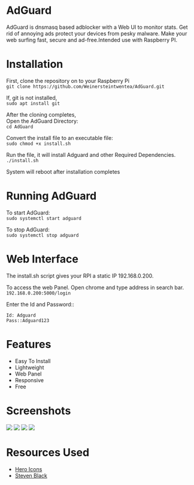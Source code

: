 # AdGuard
AdGuard is dnsmasq based adblocker with a Web UI to monitor stats. Get rid of annoying ads protect your devices from pesky malware. Make your web surfing fast, secure and ad-free.Intended use with Raspberry PI.

# Installation
First, clone the repository on to your Raspberry Pi  
``` git clone https://github.com/Weinersteintwentea/AdGuard.git ```  

If, git is not installed,       
```sudo apt install git```    

After the cloning completes,    
Open the AdGuard Directory:  
``` cd AdGuard ```  

Convert the install file to an executable file:\
``` sudo chmod +x install.sh ```  

Run the file, it will install Adguard and other Required Dependencies.  
``` ./install.sh ```  

System will reboot after installation completes  

# Running AdGuard  
To start AdGuard:  
``` sudo systemctl start adguard ```  

To stop AdGuard:  
``` sudo systemctl stop adguard ```  

# Web Interface  
The install.sh script gives your RPI a static IP 192.168.0.200.  

To access the web Panel. Open chrome and type address in search bar.  
``` 192.168.0.200:5000/login ```  

Enter the Id and Password::  
```
Id: Adguard
Pass::Adguard123
```
# Features
* Easy To Install 
* Lightweight 
* Web Panel 
* Responsive 
* Free 


# Screenshots
![](Screenshots/s1.png) ![](Screenshots/s4.png) ![](Screenshots/s2.png) ![](Screenshots/s3.png)

# Resources Used   
* [Hero Icons](https://heroicons.com/) 
* [Steven Black](https://github.com/StevenBlack/hosts)

